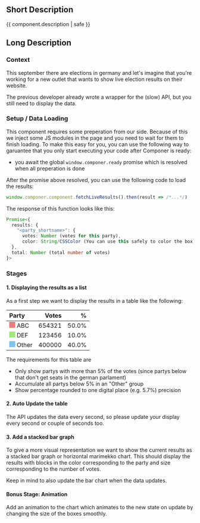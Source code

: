 ## Short Description

{{ component.description | safe }}

## Long Description

### Context

This september there are elections in germany and let's imagine that you're working for a new outlet that wants to show live election results on their website.

The previous developer already wrote a wrapper for the (slow) API, but you still need to display the data.

### Setup / Data Loading

This component requires some preperation from our side. Because of this we inject some JS modules in the page and you need to wait for them to finish loading. To make this easy for you, you can use the following way to garuantee that you only start executing your code after Componer is ready:

- you await the global `window.componer.ready` promise which is resolved when all preperation is done

After the promise above resolved, you can use the following code to load the results:

```js
window.componer.component.fetchLiveResults().then(result => /*...*/)
```

The response of this function looks like this:

```ts
Promise<{
  results: {
    "<party_shortname>": {
      votes: Number (votes for this party),
      color: String/CSSColor (You can use this safely to color the box)
  },
  total: Number (total number of votes)
}>
```

### Stages

#### 1. Displaying the results as a list

As a first step we want to display the results in a table like the following:

| Party                                                                                                      |  Votes |     % |
| :--------------------------------------------------------------------------------------------------------- | -----: | ----: |
| <span style="display: inline-block; width: 1em; height: 1em; background: hsl(0, 70%, 70%)"></span> ABC     | 654321 | 50.0% |
| <span style="display: inline-block; width: 1em; height: 1em; background: hsl(100, 70%, 70%)"></span> DEF   | 123456 | 10.0% |
| <span style="display: inline-block; width: 1em; height: 1em; background: hsl(200, 70%, 70%)"></span> Other | 400000 | 40.0% |

The requirements for this table are

- Only show partys with more than 5% of the votes (since partys below that don't get seats in the german parlament)
- Accumulate all partys below 5% in an "Other" group
- Show percentage rounded to one digital place (e.g. 5.7%) precision

#### 2. Auto Update the table

The API updates the data every second, so please update your display every second or couple of seconds too.

#### 3. Add a stacked bar graph

To give a more visual representation we want to show the current results as a stacked bar graph or horizontal marimekko chart.
This should display the results with blocks in the color corresponding to the party and size corresponding to the number of votes.

Keep in mind to also update the bar chart when the data updates.

#### Bonus Stage: Animation

Add an animation to the chart which animates to the new state on update by changing the size of the boxes smoothly.

